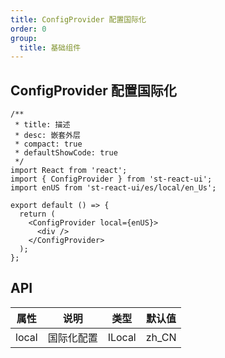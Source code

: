 ```yaml
---
title: ConfigProvider 配置国际化
order: 0
group:
  title: 基础组件
---
```


## ConfigProvider 配置国际化

```tsx
/**
 * title: 描述
 * desc: 嵌套外层
 * compact: true
 * defaultShowCode: true
 */
import React from 'react';
import { ConfigProvider } from 'st-react-ui';
import enUS from 'st-react-ui/es/local/en_Us';

export default () => {
  return (
    <ConfigProvider local={enUS}>
      <div />
    </ConfigProvider>
  );
};
```

## API

| 属性  | 说明       | 类型   | 默认值 |
| ----- | ---------- | ------ | ------ |
| local | 国际化配置 | ILocal | zh_CN  |
